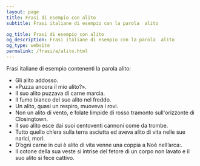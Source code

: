 ```yaml
---
layout: page
title: Frasi di esempio con alito 
subtitle: Frasi italiane di esempio con la parola  alito

og_title: Frasi di esempio con alito 
og_description: Frasi italiane di esempio con la parola  alito
og_type: website
permalink: /frasi/a/alito.html
---
```


Frasi italiane di esempio contenenti la parola alito:


- Gli alito addosso.
- «Puzza ancora il mio alito?».
- Il suo alito puzzava di carne marcia.
- Il fumo bianco del suo alito nel freddo.
- Un alito, quasi un respiro, muoveva i rovi.
- Non un alito di vento, e folate limpide di rosso tramonto sull'orizzonte di Closingtown.
- Il suo alito esce dai suoi centoventi cannoni come da trombe.
- Tutto quello ch’era sulla terra asciutta ed aveva alito di vita nelle sue narici, morì.
- D’ogni carne in cui è alito di vita venne una coppia a Noè nell’arca:.
- Il cotone della sua veste si intrise del fetore di un corpo non lavato e il suo alito si fece cattivo.
